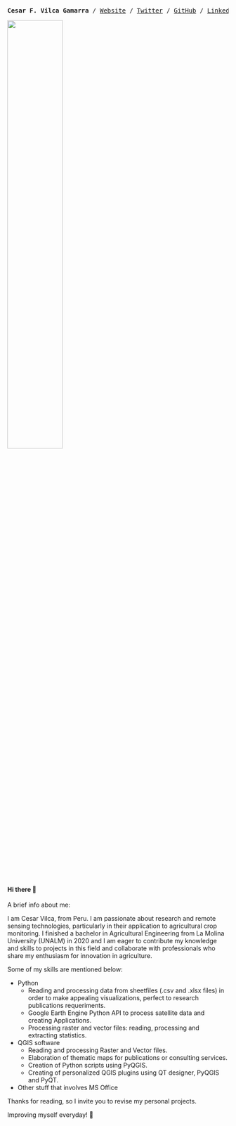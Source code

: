 <p>
<pre align="center">
<strong>Cesar F. Vilca Gamarra</strong> / <a href="https://vilcagamarracf.github.io/">Website</a> / <a href="https://twitter.com/vilcagamarracf">Twitter</a> / <a href="https://github.com/vilcagamarracf">GitHub</a> / <a href="https://www.linkedin.com/in/cesarvilca/">Linkedin</a> / <a href="https://github.com/vilcagamarracf/Personal_CV/blob/main/CV_CESARVILCA.pdf">CV</>
</pre>        
</p>


[<img width="50%" src="https://miro.medium.com/max/1350/1*bOokbEeXpF1Z4gd_BpL93w.jpeg">](https://github.com/vilcagamarracf "Github Account") 

#### Hi there 👋
A brief info about me:

I am Cesar Vilca, from Peru. I am passionate about research and remote sensing technologies, particularly in their application to agricultural crop monitoring. I finished a bachelor in Agricultural Engineering from La Molina University (UNALM) in 2020 and I am eager to contribute my knowledge and skills to projects in this field and collaborate with professionals who share my enthusiasm for innovation in agriculture. 

Some of my skills are mentioned below:
- Python
  - Reading and processing data from sheetfiles (.csv and .xlsx files) in order to make appealing visualizations, perfect to research publications requeriments.
  - Google Earth Engine Python API to process satellite data and creating Applications.
  - Processing raster and vector files: reading, processing and extracting statistics.
- QGIS software
  - Reading and processing Raster and Vector files.
  - Elaboration of thematic maps for publications or consulting services.
  - Creation of Python scripts using PyQGIS.
  - Creating of personalized QGIS plugins using QT designer, PyQGIS and PyQT.
- Other stuff that involves MS Office

Thanks for reading, so I invite you to revise my personal projects.

Improving myself everyday! 🚀

